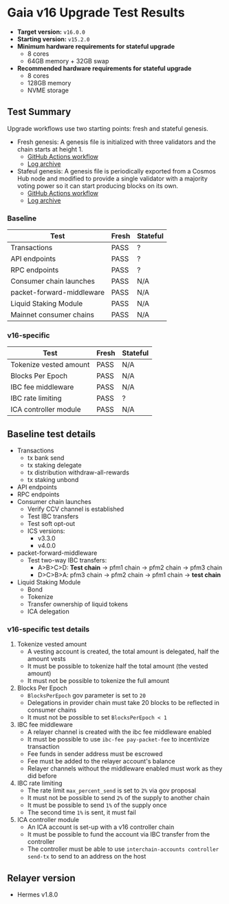 # Gaia v16 Upgrade Test Results

* **Target version:** `v16.0.0`
* **Starting version:** `v15.2.0`
* **Minimum hardware requirements for stateful upgrade**
  * 8 cores
  * 64GB memory + 32GB swap
* **Recommended hardware requirements for stateful upgrade**
  * 8 cores
  * 128GB memory
  * NVME storage

## Test Summary

Upgrade workflows use two starting points: fresh and stateful genesis.

* Fresh genesis: A genesis file is initialized with three validators and the chain starts at height 1.
  * [GitHub Actions workflow](https://github.com/hyphacoop/cosmos-release-testing/actions/runs/8740189079/job/23983327051)
  * [Log archive]()
* Stafeul genesis: A genesis file is periodically exported from a Cosmos Hub node and modified to provide a single validator with a majority voting power so it can start producing blocks on its own.
  * [GitHub Actions workflow]()
  * [Log archive]()

### Baseline

| Test                      | Fresh | Stateful |
| ------------------------- | ----- | -------- |
| Transactions              | PASS  | ?        |
| API endpoints             | PASS  | ?        |
| RPC endpoints             | PASS  | ?        |
| Consumer chain launches   | PASS  | N/A      |
| packet-forward-middleware | PASS  | N/A      |
| Liquid Staking Module     | PASS  | N/A      |
| Mainnet consumer chains   | PASS  | N/A      |

### v16-specific

| Test                    | Fresh | Stateful |
| ----------------------- | ----- | -------- |
| Tokenize vested amount  | PASS  | N/A      |
| Blocks Per Epoch        | PASS  | N/A      |
| IBC fee middleware      | PASS  | N/A      |
| IBC rate limiting       | PASS  | ?        |
| ICA controller module   | PASS  | N/A      |

## Baseline test details

* Transactions
   * tx bank send
   * tx staking delegate
   * tx distribution withdraw-all-rewards
   * tx staking unbond
 * API endpoints
 * RPC endpoints
* Consumer chain launches
   * Verify CCV channel is established
   * Test IBC transfers
   * Test soft opt-out
   * ICS versions:
     * v3.3.0
     * v4.0.0
* packet-forward-middleware
   * Test two-way IBC transfers:
     * A>B>C>D: **Test chain** -> pfm1 chain -> pfm2 chain -> pfm3 chain
     * D>C>B>A: pfm3 chain -> pfm2 chain -> pfm1 chain -> **test chain**
* Liquid Staking Module
   * Bond
   * Tokenize
   * Transfer ownership of liquid tokens
   * ICA delegation

### v16-specific test details

1. Tokenize vested amount
    * A vesting account is created, the total amount is delegated, half the amount vests
    * It must be possible to tokenize half the total amount (the vested amount)
    * It must not be possible to tokenize the full amount
2. Blocks Per Epoch
    * `BlocksPerEpoch` gov parameter is set to `20`
    * Delegations in provider chain must take 20 blocks to be reflected in consumer chains
    * It must not be possible to set `BlocksPerEpoch < 1`
3. IBC fee middleware
    * A relayer channel is created with the ibc fee middleware enabled
    * It must be possible to use `ibc-fee pay-packet-fee` to incentivize transaction
    * Fee funds in sender address must be escrowed
    * Fee must be added to the relayer account's balance
    * Relayer channels without the middleware enabled must work as they did before
4. IBC rate limiting
    * The rate limit `max_percent_send` is set to `2%` via gov proposal
    * It must not be possible to send `2%` of the supply to another chain
    * It must be possible to send `1%` of the supply once
    * The second time `1%` is sent, it must fail
5. ICA controller module
    * An ICA account is set-up with a v16 controller chain
    * It must be possible to fund the account via IBC transfer from the controller
    * The controller must be able to use `interchain-accounts controller send-tx` to send to an address on the host

## Relayer version

* Hermes v1.8.0

<!--
interchaintest doesn't currently use Cosmovisor.

## Cosmovisor versions

Cosmovisor-based upgrades are tested with the auto-download feature both turned on and off.

* v1.5.0
* v1.4.0
* v1.3.0
-->

